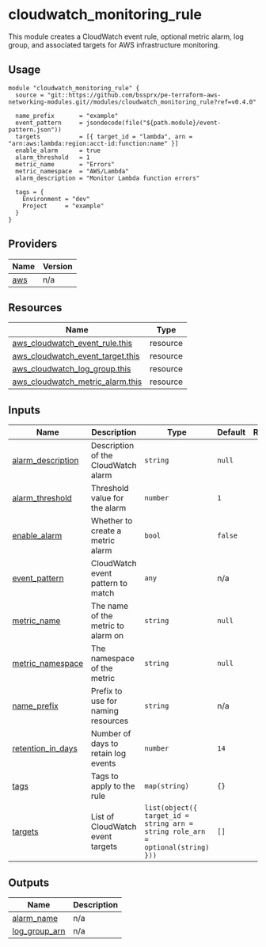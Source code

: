 # cloudwatch_monitoring_rule

This module creates a CloudWatch event rule, optional metric alarm, log group, and associated targets for AWS infrastructure monitoring.

## Usage

```hcl
module "cloudwatch_monitoring_rule" {
  source = "git::https://github.com/bssprx/pe-terraform-aws-networking-modules.git//modules/cloudwatch_monitoring_rule?ref=v0.4.0"

  name_prefix       = "example"
  event_pattern     = jsondecode(file("${path.module}/event-pattern.json"))
  targets           = [{ target_id = "lambda", arn = "arn:aws:lambda:region:acct-id:function:name" }]
  enable_alarm      = true
  alarm_threshold   = 1
  metric_name       = "Errors"
  metric_namespace  = "AWS/Lambda"
  alarm_description = "Monitor Lambda function errors"

  tags = {
    Environment = "dev"
    Project     = "example"
  }
}
```

<!-- BEGIN_TF_DOCS -->


## Providers

| Name | Version |
|------|---------|
| <a name="provider_aws"></a> [aws](#provider\_aws) | n/a |

## Resources

| Name | Type |
|------|------|
| [aws_cloudwatch_event_rule.this](https://registry.terraform.io/providers/hashicorp/aws/latest/docs/resources/cloudwatch_event_rule) | resource |
| [aws_cloudwatch_event_target.this](https://registry.terraform.io/providers/hashicorp/aws/latest/docs/resources/cloudwatch_event_target) | resource |
| [aws_cloudwatch_log_group.this](https://registry.terraform.io/providers/hashicorp/aws/latest/docs/resources/cloudwatch_log_group) | resource |
| [aws_cloudwatch_metric_alarm.this](https://registry.terraform.io/providers/hashicorp/aws/latest/docs/resources/cloudwatch_metric_alarm) | resource |

## Inputs

| Name | Description | Type | Default | Required |
|------|-------------|------|---------|:--------:|
| <a name="input_alarm_description"></a> [alarm\_description](#input\_alarm\_description) | Description of the CloudWatch alarm | `string` | `null` | no |
| <a name="input_alarm_threshold"></a> [alarm\_threshold](#input\_alarm\_threshold) | Threshold value for the alarm | `number` | `1` | no |
| <a name="input_enable_alarm"></a> [enable\_alarm](#input\_enable\_alarm) | Whether to create a metric alarm | `bool` | `false` | no |
| <a name="input_event_pattern"></a> [event\_pattern](#input\_event\_pattern) | CloudWatch event pattern to match | `any` | n/a | yes |
| <a name="input_metric_name"></a> [metric\_name](#input\_metric\_name) | The name of the metric to alarm on | `string` | `null` | no |
| <a name="input_metric_namespace"></a> [metric\_namespace](#input\_metric\_namespace) | The namespace of the metric | `string` | `null` | no |
| <a name="input_name_prefix"></a> [name\_prefix](#input\_name\_prefix) | Prefix to use for naming resources | `string` | n/a | yes |
| <a name="input_retention_in_days"></a> [retention\_in\_days](#input\_retention\_in\_days) | Number of days to retain log events | `number` | `14` | no |
| <a name="input_tags"></a> [tags](#input\_tags) | Tags to apply to the rule | `map(string)` | `{}` | no |
| <a name="input_targets"></a> [targets](#input\_targets) | List of CloudWatch event targets | ```list(object({ target_id = string arn = string role_arn = optional(string) }))``` | `[]` | no |

## Outputs

| Name | Description |
|------|-------------|
| <a name="output_alarm_name"></a> [alarm\_name](#output\_alarm\_name) | n/a |
| <a name="output_log_group_arn"></a> [log\_group\_arn](#output\_log\_group\_arn) | n/a |
<!-- END_TF_DOCS -->